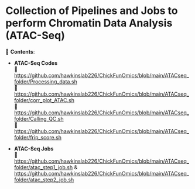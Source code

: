 # Collection of Pipelines and Jobs to perform Chromatin Data Analysis (ATAC-Seq) <br />

:large_orange_diamond: **Contents**:  <br />
* **ATAC-Seq Codes**  <br />
:link: https://github.com/hawkinslab226/ChickFunOmics/blob/main/ATACseq_folder/Processing_data.sh <br />
:link: https://github.com/hawkinslab226/ChickFunOmics/blob/main/ATACseq_folder/corr_plot_ATAC.sh <br />
:link: https://github.com/hawkinslab226/ChickFunOmics/blob/main/ATACseq_folder/Calling_QC.sh <br />
:link: https://github.com/hawkinslab226/ChickFunOmics/blob/main/ATACseq_folder/frip_score.sh <br />

* **ATAC-Seq Jobs**  <br />
:link:  https://github.com/hawkinslab226/ChickFunOmics/blob/main/ATACseq_folder/atac_step1_job.sh & https://github.com/hawkinslab226/ChickFunOmics/blob/main/ATACseq_folder/atac_step2_job.sh
